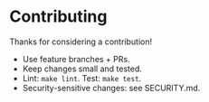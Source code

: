 # Contributing
Thanks for considering a contribution!

- Use feature branches + PRs.
- Keep changes small and tested.
- Lint: `make lint`. Test: `make test`.
- Security-sensitive changes: see SECURITY.md.
